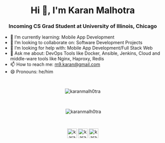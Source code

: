 <h1 align="center">Hi 👋, I'm Karan Malhotra</h1>
<h3 align="center">Incoming CS Grad Student at University of Illinois, Chicago </h3>

- 🌱 I’m currently learning: Mobile App Development
- 👯 I’m looking to collaborate on: Software Development Projects
- 🤔 I’m looking for help with: Mobile App Development/Full Stack Web
- 💬 Ask me about: DevOps Tools like Docker, Ansible, Jenkins, Cloud and middle-ware tools like Nginx, Haproxy, Redis
- 📫 How to reach me: m9.karan@gmail.com
- 😄 Pronouns: he/him

<br>
<div align="center">
<p><img align="center" src="https://github-readme-stats.vercel.app/api/top-langs/?username=karanmalh0tra&layout=compact&hide=html" alt="karanmalh0tra" /></p>
<br>
<p>&nbsp;<img align="center" src="https://github-readme-stats.vercel.app/api?username=karanmalh0tra&show_icons=true" alt="karanmalh0tra" /></p>
</div>

<br>
<p align="center">
<a href="https://www.linkedin.com/in/karanmalhotra09/" target="blank"><img align="center" src="https://cdn.jsdelivr.net/npm/simple-icons@3.0.1/icons/linkedin.svg" alt="karanmalhotra09" height="30" width="30" /></a>
<a href="https://www.facebook.com/karan.9.malhotra/" target="blank"><img align="center" src="https://cdn.jsdelivr.net/npm/simple-icons@3.0.1/icons/facebook.svg" alt="karan.9.malhotra" height="30" width="30" /></a>
<a href="https://www.instagram.com/karan._.malhotra/" target="blank"><img align="center" src="https://cdn.jsdelivr.net/npm/simple-icons@3.0.1/icons/instagram.svg" alt="karan._.malhotra" height="30" width="30" /></a>
</p>
